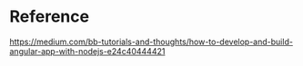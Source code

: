  # Reference
 https://medium.com/bb-tutorials-and-thoughts/how-to-develop-and-build-angular-app-with-nodejs-e24c40444421
